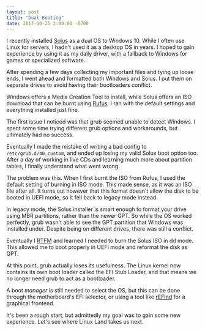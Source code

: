 ```yaml
---
layout: post
title: "Dual Booting"
date: 2017-10-25 2:00:00 -0700
---
```

I recently installed [Solus](https://getsol.us/home/) as a dual OS to Windows 10.  While I often use Linux for servers, I hadn't used it as a desktop OS in years.  I hoped to gain experience by using it as my daily driver, with a fallback to Windows for games or specialized software.

After spending a few days collecting my important files and tying up loose ends, I went ahead and formatted both Windows and Solus.  I put them on separate drives to avoid having their bootloaders conflict.

Windows offers a Media Creation Tool to install, while Solus offers an ISO download that can be burnt using [Rufus](https://rufus.akeo.ie/).  I ran with the default settings and everything installed just fine.

The first issue I noticed was that grub seemed unable to detect Windows.  I spent some time trying different grub options and workarounds, but ultimately had no success.

Eventually I made the mistake of writing a bad config to `/etc/grub.d/40_custom`, and ended up losing my valid Solus boot option too.  After a day of working in live CDs and learning much more about partition tables, I finally understand what went wrong.

The problem was this.  When I first burnt the ISO from Rufus, I used the default setting of burning in ISO mode.  This made sense, as it was an ISO file after all.  It turns out however that this format doesn't allow the disk to be booted in UEFI mode, so it fell back to legacy mode instead.

In legacy mode, the Solus installer is smart enough to format your drive using MBR partitions, rather than the newer GPT.  So while the OS worked perfectly, grub wasn't able to see the GPT partition that Windows was installed under.  Despite being on different drives, there was still a conflict.

Eventually I [RTFM](https://getsol.us/articles/installation/preparing-to-install/en/#usb-4) and learned I needed to burn the Solus ISO in dd mode.  This allowed me to boot properly in UEFI mode and reformat the disk as GPT.

At this point, grub actually loses its usefulness.  The Linux kernel now contains its own boot loader called the EFI Stub Loader, and that means we no longer need grub to act as a bootloader.

A boot *manager* is still needed to select the OS, but this can be done through the motherboard's EFI selector, or using a tool like [rEFInd](https://www.rodsbooks.com/refind/) for a graphical frontend.

It's been a rough start, but admittedly my goal was to gain some new experience.  Let's see where Linux Land takes us next.

